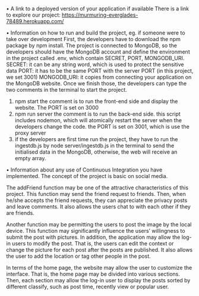 •	A link to a deployed version of your application if available
There is a link to explore our project:
https://murmuring-everglades-78489.herokuapp.com/


•	Information on how to run and build the project, eg. if someone were to take over development
First, the developers have to download the npm package by npm install.
The project is connected to MongoDB, so the developers should have the MongoDB account and define the environment in the project called .env, which contain SECRET, PORT, MONGODB_URI.
SECRET: it can be any string word, which is used to protect the sensitive data 
PORT: it has to be the same PORT with the server PORT (in this project, we set 3001)
MONGODB_URI: it copies from connecting your application on the MongoDB website.
Once we finish those, the developers can type the two comments in the terminal to start the project.
1.	npm start 
the comment is to run the front-end side and display the website. The PORT is set on 3000
2.	npm run server
 the comment is to run the back-end side.
this script includes nodemon, which will atomically restart the server when the developers change the code.
the PORT is set on 3001, which is use the proxy server
3.	if the developers are first time run the project, they have to run the ingestdb.js by node server/ingestdb.js in the terminal to send the initialised data in the MongoDB, otherwise, the web will receive an empty array.
 


•	Information about any use of Continuous Integration you have implemented.
The concept of the project is basic on social media.

The addFriend function may be one of the attractive characteristics of this project. This function may send the friend request to friends. Then, when he/she accepts the friend requests, they can appreciate the privacy posts and leave comments. It also allows the users chat to with each other if they are friends. 

Another function may be permitting the users to post the image by the local device. This function may significantly influence the users’ willingness to submit the post with pictures. In addition, the application may allow the log-in users to modify the post. That is, the users can edit the context or change the picture for each post after the posts are published. It also allows the user to add the location or tag other people in the post. 

In terms of the home page, the website may allow the user to customize the interface. That is, the home page may be divided into various sections. Then, each section may allow the log-in user to display the posts sorted by different classify, such as post time, recently view or popular user.    


